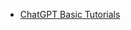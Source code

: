 - [ChatGPT Basic Tutorials](https://www.youtube.com/playlist?list=PLAJQLVGPvMQxR-iUU_aNBk-CFnmlMlDIg)
